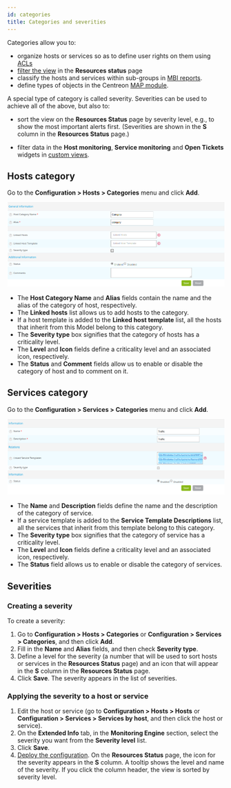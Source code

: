 ```yaml
---
id: categories
title: Categories and severities
---
```


Categories allow you to:

- organize hosts or services so as to define user rights on them using [ACLs](../administration/access-control-lists.md)
- [filter the view](../alerts-notifications/resources-status.md#filtering-events) in the **Resources status** page
- classify the hosts and services within sub-groups in [MBI reports](../reporting/concepts.md).
- define types of objects in the Centreon [MAP module](../graph-views/introduction.md).

A special type of category is called severity. Severities can be used to achieve all of the above, but also to:

- sort the view on the **Resources Status** page by severity level, e.g., to show the most important alerts first. (Severities are shown in the **S** column in the **Resources Status** page.)

- filter data in the **Host monitoring**, **Service monitoring** and **Open Tickets** widgets in [custom views](../alerts-notifications/custom-views.md).

## Hosts category

Go to the **Configuration > Hosts > Categories** menu and click **Add**.

![image](../assets/configuration/08hostcategory.png)

* The **Host Category Name** and **Alias** fields contain the name and the alias of the category of host, respectively.
* The **Linked hosts** list allows us to add hosts to the category.
* If a host template is added to the **Linked host template** list, all the hosts that inherit from this Model belong to
  this category.
* The **Severity type** box signifies that the category of hosts has a criticality level.
* The **Level** and **Icon** fields define a criticality level and an associated icon, respectively.
* The **Status** and **Comment** fields allow us to enable or disable the category of host and to comment on it.

## Services category

Go to the **Configuration > Services > Categories** menu and click **Add**.

![image](../assets/configuration/08servicecategory.png)

* The **Name** and **Description** fields define the name and the description of the category of service.
* If a service template is added to the **Service Template Descriptions** list, all the services that inherit from this
  template belong to this category. 
* The **Severity type** box signifies that the category of service has a criticality level.
* The **Level** and **Icon** fields define a criticality level and an associated icon, respectively.
* The **Status** field allows us to enable or disable the category of services.

## Severities

### Creating a severity

To create a severity:

1. Go to **Configuration > Hosts > Categories** or **Configuration > Services > Categories**, and then click **Add**.
2. Fill in the **Name** and **Alias** fields, and then check **Severity type**.
3. Define a level for the severity (a number that will be used to sort hosts or services in the **Resources Status** page) and an icon that will appear in the **S** column in the **Resources Status** page.
4. Click **Save**. The severity appears in the list of severities.

### Applying the severity to a host or service

1. Edit the host or service (go to **Configuration > Hosts > Hosts** or **Configuration > Services > Services by host**, and then click the host or service).
2. On the **Extended Info** tab, in the **Monitoring Engine** section, select the severity you want from the **Severity level** list.
3. Click **Save**.
4. [Deploy the configuration](../monitoring/monitoring-servers/deploying-a-configuration.md). On the **Resources Status** page, the icon for the severity appears in the **S** column. A tooltip shows the level and name of the severity. If you click the column header, the view is sorted by severity level.
